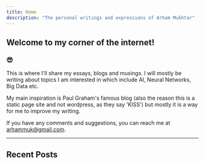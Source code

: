 ```yaml
---
title: Home
description: "The personal writings and expressions of Arham Mukhtar"
---
```



## Welcome to my corner of the internet!

### &#128526;

This is where I'll share my essays, blogs and musings. I will mostly be writing about topics I am interested in which include AI, Neural Networks, Big Data etc.

My main inspiration is Paul Graham's famous blog (also the reason this is a static page site and not wordpress, as they say 'KISS') but mostly it is a way for me to improve my writing.

If you have any comments and suggestions, you can reach me at arhammuk@gmail.com.


---

## Recent Posts